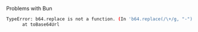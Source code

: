 Problems with Bun

```bash
TypeError: b64.replace is not a function. (In 'b64.replace(/\+/g, "-")', 'b64.replace' is undefined)
      at toBase64Url 
```